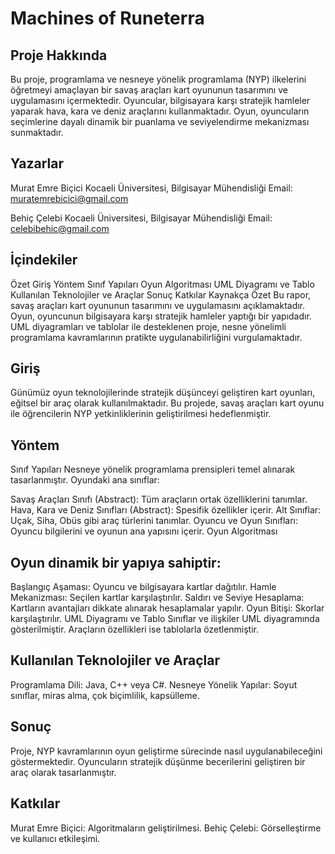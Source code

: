 # Machines of Runeterra

## Proje Hakkında
Bu proje, programlama ve nesneye yönelik programlama (NYP) ilkelerini öğretmeyi amaçlayan bir savaş araçları kart oyununun tasarımını ve uygulamasını içermektedir. Oyuncular, bilgisayara karşı stratejik hamleler yaparak hava, kara ve deniz araçlarını kullanmaktadır. Oyun, oyuncuların seçimlerine dayalı dinamik bir puanlama ve seviyelendirme mekanizması sunmaktadır.

## Yazarlar
Murat Emre Biçici
Kocaeli Üniversitesi, Bilgisayar Mühendisliği
Email: muratemrebicici@gmail.com

Behiç Çelebi
Kocaeli Üniversitesi, Bilgisayar Mühendisliği
Email: celebibehic@gmail.com

## İçindekiler
Özet
Giriş
Yöntem
Sınıf Yapıları
Oyun Algoritması
UML Diyagramı ve Tablo
Kullanılan Teknolojiler ve Araçlar
Sonuç
Katkılar
Kaynakça
Özet
Bu rapor, savaş araçları kart oyununun tasarımını ve uygulamasını açıklamaktadır. Oyun, oyuncunun bilgisayara karşı stratejik hamleler yaptığı bir yapıdadır. UML diyagramları ve tablolar ile desteklenen proje, nesne yönelimli programlama kavramlarının pratikte uygulanabilirliğini vurgulamaktadır.

## Giriş
Günümüz oyun teknolojilerinde stratejik düşünceyi geliştiren kart oyunları, eğitsel bir araç olarak kullanılmaktadır. Bu projede, savaş araçları kart oyunu ile öğrencilerin NYP yetkinliklerinin geliştirilmesi hedeflenmiştir.

## Yöntem
Sınıf Yapıları
Nesneye yönelik programlama prensipleri temel alınarak tasarlanmıştır. Oyundaki ana sınıflar:

Savaş Araçları Sınıfı (Abstract): Tüm araçların ortak özelliklerini tanımlar.
Hava, Kara ve Deniz Sınıfları (Abstract): Spesifik özellikler içerir.
Alt Sınıflar: Uçak, Siha, Obüs gibi araç türlerini tanımlar.
Oyuncu ve Oyun Sınıfları: Oyuncu bilgilerini ve oyunun ana yapısını içerir.
Oyun Algoritması

## Oyun dinamik bir yapıya sahiptir:

 Başlangıç Aşaması: Oyuncu ve bilgisayara kartlar dağıtılır.
 Hamle Mekanizması: Seçilen kartlar karşılaştırılır.
 Saldırı ve Seviye Hesaplama: Kartların avantajları dikkate alınarak hesaplamalar yapılır.
 Oyun Bitişi: Skorlar karşılaştırılır.
 UML Diyagramı ve Tablo
Sınıflar ve ilişkiler UML diyagramında gösterilmiştir. Araçların özellikleri ise tablolarla özetlenmiştir.

## Kullanılan Teknolojiler ve Araçlar
Programlama Dili: Java, C++ veya C#.
Nesneye Yönelik Yapılar: Soyut sınıflar, miras alma, çok biçimlilik, kapsülleme.
## Sonuç
Proje, NYP kavramlarının oyun geliştirme sürecinde nasıl uygulanabileceğini göstermektedir. Oyuncuların stratejik düşünme becerilerini geliştiren bir araç olarak tasarlanmıştır.

## Katkılar
Murat Emre Biçici: Algoritmaların geliştirilmesi.
Behiç Çelebi: Görselleştirme ve kullanıcı etkileşimi.
